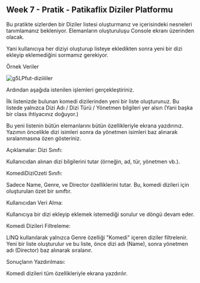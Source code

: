 ## Week 7 - Pratik - Patikaflix Diziler Platformu
Bu pratikte sizlerden bir Diziler listesi oluşturmanız ve içerisindeki nesneleri tanımlamanız bekleniyor. Elemanların oluşturuluşu Console ekranı üzerinden olacak.

Yani kullanıcıya her diziyi oluşturup listeye ekledikten sonra yeni bir dizi ekleyip eklemediğini sormamız gerekiyor.

Örnek Veriler

![g5LPfut-diziiiiler](https://github.com/user-attachments/assets/0cc67e63-e844-41fe-a045-3a743be48da2)

Ardından aşağıda istenilen işlemleri gerçekleştiriniz.

İlk listenizde bulunan komedi dizilerinden yeni bir liste oluşturunuz. Bu listede yalnızca Dizi Adı / Dizi Türü / Yönetmen bilgileri yer alsın (Yani başka bir class ihtiyacınız doğuyor.)

Bu yeni listenin bütün elemanlarını bütün özellikleriyle ekrana yazdırınız. Yazımın öncelikle dizi isimleri sonra da yönetmen isimleri baz alınarak sıralanmasına özen gösteriniz.

Açıklamalar:
Dizi Sınıfı:

Kullanıcıdan alınan dizi bilgilerini tutar (örneğin, ad, tür, yönetmen vb.).

KomediDiziOzeti Sınıfı:

Sadece Name, Genre, ve Director özelliklerini tutar. Bu, komedi dizileri için oluşturulan özet bir sınıftır.

Kullanıcıdan Veri Alma:

Kullanıcıya bir dizi ekleyip eklemek istemediği sorulur ve döngü devam eder.

Komedi Dizileri Filtreleme:

LINQ kullanılarak yalnızca Genre özelliği "Komedi" içeren diziler filtrelenir.
Yeni bir liste oluşturulur ve bu liste, önce dizi adı (Name), sonra yönetmen adı (Director) baz alınarak sıralanır.

Sonuçların Yazdırılması:

Komedi dizileri tüm özellikleriyle ekrana yazdırılır.
